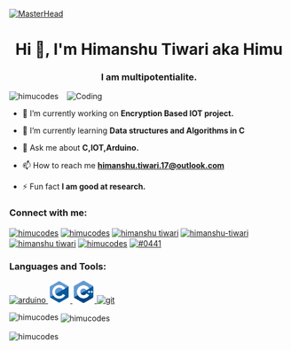 [![MasterHead](https://s3.crackedcdn.com/phpimages/article/2/8/3/922283.jpg)](github.com/HimuCodes)
<h1 align="center">Hi 👋, I'm Himanshu Tiwari aka Himu</h1>
<h3 align="center">I am multipotentialite.</h3>

<img align="right" alt="Coding" width="400" src="https://miro.medium.com/max/2560/1*-KlOGKrl0EJsPWncAZ6FiQ.gif" />


<p align="left"> <img src="https://komarev.com/ghpvc/?username=himucodes&label=Profile%20views&color=0e75b6&style=flat" alt="himucodes" /> </p>



- 🔭 I’m currently working on **Encryption Based IOT project.**

- 🌱 I’m currently learning **Data structures and Algorithms in C**

- 💬 Ask me about **C,IOT,Arduino.**

- 📫 How to reach me **himanshu.tiwari.17@outlook.com**

- ⚡ Fun fact **I am good at research.**

<h3 align="left">Connect with me:</h3>
<p align="left">
<a href="https://dev.to/himucodes" target="blank"><img align="center" src="https://raw.githubusercontent.com/rahuldkjain/github-profile-readme-generator/master/src/images/icons/Social/devto.svg" alt="himucodes" height="30" width="40" /></a>
<a href="https://twitter.com/Himucodes" target="blank"><img align="center" src="https://raw.githubusercontent.com/rahuldkjain/github-profile-readme-generator/master/src/images/icons/Social/twitter.svg" alt="himucodes" height="30" width="40" /></a>
<a href="https://www.linkedin.com/in/himanshu-tiwari-374b81271/" target="blank"><img align="center" src="https://raw.githubusercontent.com/rahuldkjain/github-profile-readme-generator/master/src/images/icons/Social/linked-in-alt.svg" alt="himanshu tiwari" height="30" width="40" /></a>
<a href="https://www.youtube.com/channel/Himanshu-Tiwari" target="blank"><img align="center" src="https://raw.githubusercontent.com/rahuldkjain/github-profile-readme-generator/master/src/images/icons/Social/youtube.svg" alt="himanshu-tiwari" height="30" width="40" /></a>
<a href="https://www.hackerrank.com/HimuCodes" target="blank"><img align="center" src="https://raw.githubusercontent.com/rahuldkjain/github-profile-readme-generator/master/src/images/icons/Social/hackerrank.svg" alt="himanshu tiwari" height="30" width="40" /></a>
<a href="https://www.leetcode.com/HimuCodes" target="blank"><img align="center" src="https://raw.githubusercontent.com/rahuldkjain/github-profile-readme-generator/master/src/images/icons/Social/leet-code.svg" alt="himucodes" height="30" width="40" /></a>
<a href="https://discord.gg/#0441" target="blank"><img align="center" src="https://raw.githubusercontent.com/rahuldkjain/github-profile-readme-generator/master/src/images/icons/Social/discord.svg" alt="#0441" height="30" width="40" /></a>
</p>

<h3 align="left">Languages and Tools:</h3>
<p align="left"> <a href="https://www.arduino.cc/" target="_blank" rel="noreferrer"> <img src="https://cdn.worldvectorlogo.com/logos/arduino-1.svg" alt="arduino" width="40" height="40"/> </a> <a href="https://www.cprogramming.com/" target="_blank" rel="noreferrer"> <img src="https://raw.githubusercontent.com/devicons/devicon/master/icons/c/c-original.svg" alt="c" width="40" height="40"/> </a> <a href="https://www.w3schools.com/cpp/" target="_blank" rel="noreferrer"> <img src="https://raw.githubusercontent.com/devicons/devicon/master/icons/cplusplus/cplusplus-original.svg" alt="cplusplus" width="40" height="40"/> </a> <a href="https://git-scm.com/" target="_blank" rel="noreferrer"> <img src="https://www.vectorlogo.zone/logos/git-scm/git-scm-icon.svg" alt="git" width="40" height="40"/> </a> </p>

<p><img align="left" src="https://github-readme-stats.vercel.app/api/top-langs?username=himucodes&show_icons=true&locale=en&layout=compact" alt="himucodes" /></p>

<p>&nbsp;<img align="center" src="https://github-readme-stats.vercel.app/api?username=himucodes&show_icons=true&locale=en" alt="himucodes" /></p>

<p><img align="center" src="https://github-readme-streak-stats.herokuapp.com/?user=himucodes&" alt="himucodes" /></p>
